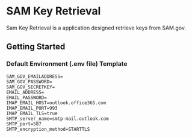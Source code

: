 # SAM Key Retrieval

Sam Key Retrieval is a application designed retrieve keys from SAM.gov.

## Getting Started

### Default Environment (.env file) Template

```
SAM_GOV_EMAILADDRESS=
SAM_GOV_PASSWORD=
SAM_GOV_SECRETKEY=
EMAIL_ADDRESS=
EMAIL_PASSWORD=
IMAP_EMAIL_HOST=outlook.office365.com
IMAP_EMAIL_PORT=993
IMAP_EMAIL_TLS=true
SMTP_server_name=smtp-mail.outlook.com
SMTP_port=587
SMTP_encryption_method=STARTTLS
```